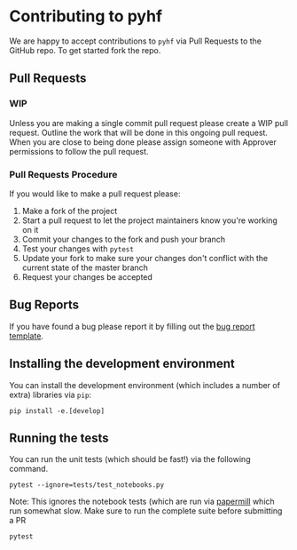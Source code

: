 # Contributing to pyhf

We are happy to accept contributions to `pyhf` via Pull Requests to the GitHub repo. To get started fork the repo.

## Pull Requests

### WIP

Unless you are making a single commit pull request please create a WIP pull request. Outline the work that will be done in this ongoing pull request. When you are close to being done please assign someone with Approver permissions to follow the pull request.

### Pull Requests Procedure

If you would like to make a pull request please:

1. Make a fork of the project
2. Start a pull request to let the project maintainers know you're working on it
3. Commit your changes to the fork and push your branch
4. Test your changes with `pytest`
5. Update your fork to make sure your changes don't conflict with the current state of the master branch
6. Request your changes be accepted

## Bug Reports

If you have found a bug please report it by filling out the [bug report template](https://github.com/diana-hep/pyhf/issues/new?template=Bug-Report.md&labels=bug&title=Bug+Report+:+Title+Here).

## Installing the development environment

You can install the development environment (which includes a number of extra) libraries via `pip`:

```
pip install -e.[develop]
```

## Running the tests

You can run the unit tests (which should be fast!) via the following command.

```
pytest --ignore=tests/test_notebooks.py
```

Note: This ignores the notebook tests (which are run via [papermill](https://github.com/nteract/papermill) which run somewhat slow.
Make sure to run the complete suite before submitting a PR

```
pytest
```
